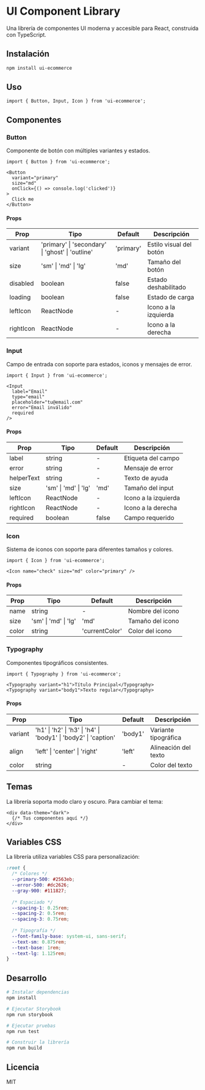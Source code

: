 # UI Component Library

Una librería de componentes UI moderna y accesible para React, construida con TypeScript.

## Instalación

```bash
npm install ui-ecommerce
```

## Uso

```tsx
import { Button, Input, Icon } from 'ui-ecommerce';

```

## Componentes

### Button

Componente de botón con múltiples variantes y estados.

```tsx
import { Button } from 'ui-ecommerce';

<Button 
  variant="primary" 
  size="md" 
  onClick={() => console.log('clicked')}
>
  Click me
</Button>
```

#### Props

| Prop | Tipo | Default | Descripción |
|------|------|---------|-------------|
| variant | 'primary' \| 'secondary' \| 'ghost' \| 'outline' | 'primary' | Estilo visual del botón |
| size | 'sm' \| 'md' \| 'lg' | 'md' | Tamaño del botón |
| disabled | boolean | false | Estado deshabilitado |
| loading | boolean | false | Estado de carga |
| leftIcon | ReactNode | - | Icono a la izquierda |
| rightIcon | ReactNode | - | Icono a la derecha |

### Input

Campo de entrada con soporte para estados, iconos y mensajes de error.

```tsx
import { Input } from 'ui-ecommerce';

<Input
  label="Email"
  type="email"
  placeholder="tu@email.com"
  error="Email inválido"
  required
/>
```

#### Props

| Prop | Tipo | Default | Descripción |
|------|------|---------|-------------|
| label | string | - | Etiqueta del campo |
| error | string | - | Mensaje de error |
| helperText | string | - | Texto de ayuda |
| size | 'sm' \| 'md' \| 'lg' | 'md' | Tamaño del input |
| leftIcon | ReactNode | - | Icono a la izquierda |
| rightIcon | ReactNode | - | Icono a la derecha |
| required | boolean | false | Campo requerido |

### Icon

Sistema de iconos con soporte para diferentes tamaños y colores.

```tsx
import { Icon } from 'ui-ecommerce';

<Icon name="check" size="md" color="primary" />
```

#### Props

| Prop | Tipo | Default | Descripción |
|------|------|---------|-------------|
| name | string | - | Nombre del icono |
| size | 'sm' \| 'md' \| 'lg' | 'md' | Tamaño del icono |
| color | string | 'currentColor' | Color del icono |

### Typography

Componentes tipográficos consistentes.

```tsx
import { Typography } from 'ui-ecommerce';

<Typography variant="h1">Título Principal</Typography>
<Typography variant="body1">Texto regular</Typography>
```

#### Props

| Prop | Tipo | Default | Descripción |
|------|------|---------|-------------|
| variant | 'h1' \| 'h2' \| 'h3' \| 'h4' \| 'body1' \| 'body2' \| 'caption' | 'body1' | Variante tipográfica |
| align | 'left' \| 'center' \| 'right' | 'left' | Alineación del texto |
| color | string | - | Color del texto |

## Temas

La librería soporta modo claro y oscuro. Para cambiar el tema:

```tsx
<div data-theme="dark">
  {/* Tus componentes aquí */}
</div>
```

## Variables CSS

La librería utiliza variables CSS para personalización:

```css
:root {
  /* Colores */
  --primary-500: #2563eb;
  --error-500: #dc2626;
  --gray-900: #111827;
  
  /* Espaciado */
  --spacing-1: 0.25rem;
  --spacing-2: 0.5rem;
  --spacing-3: 0.75rem;
  
  /* Tipografía */
  --font-family-base: system-ui, sans-serif;
  --text-sm: 0.875rem;
  --text-base: 1rem;
  --text-lg: 1.125rem;
}
```

## Desarrollo

```bash
# Instalar dependencias
npm install

# Ejecutar Storybook
npm run storybook

# Ejecutar pruebas
npm run test

# Construir la librería
npm run build
```

## Licencia

MIT 